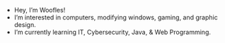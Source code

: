 - Hey, I’m Woofles! 
- I’m interested in computers, modifying windows, gaming, and graphic design. 
- I’m currently learning IT, Cybersecurity, Java, & Web Programming.
